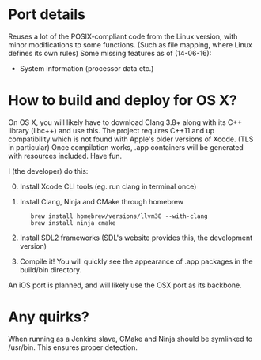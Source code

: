 # Port details
Reuses a lot of the POSIX-compliant code from the Linux version, with minor modifications to some functions. (Such as file mapping, where Linux defines its own rules)
Some missing features as of (14-06-16):
 - System information (processor data etc.)

# How to build and deploy for OS X?

On OS X, you will likely have to download Clang 3.8+ along with its C++ library (libc++) and use this. The project requires C++11 and up compatibility which is not found with Apple's older versions of Xcode. (TLS in particular) Once compilation works, .app containers will be generated with resources included. Have fun.

I (the developer) do this:

0. Install Xcode CLI tools (eg. run clang in terminal once)
1. Install Clang, Ninja and CMake through homebrew

          brew install homebrew/versions/llvm38 --with-clang
          brew install ninja cmake
2. Install SDL2 frameworks (SDL's website provides this, the development version)
3. Compile it! You will quickly see the appearance of .app packages in the build/bin directory.

An iOS port is planned, and will likely use the OSX port as its backbone.

# Any quirks?

When running as a Jenkins slave, CMake and Ninja should be symlinked to /usr/bin. This ensures proper detection.
